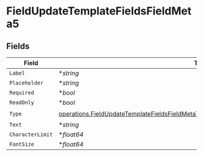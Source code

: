 # FieldUpdateTemplateFieldsFieldMeta5


## Fields

| Field                                                                                                                                                                                                    | Type                                                                                                                                                                                                     | Required                                                                                                                                                                                                 | Description                                                                                                                                                                                              |
| -------------------------------------------------------------------------------------------------------------------------------------------------------------------------------------------------------- | -------------------------------------------------------------------------------------------------------------------------------------------------------------------------------------------------------- | -------------------------------------------------------------------------------------------------------------------------------------------------------------------------------------------------------- | -------------------------------------------------------------------------------------------------------------------------------------------------------------------------------------------------------- |
| `Label`                                                                                                                                                                                                  | **string*                                                                                                                                                                                                | :heavy_minus_sign:                                                                                                                                                                                       | N/A                                                                                                                                                                                                      |
| `Placeholder`                                                                                                                                                                                            | **string*                                                                                                                                                                                                | :heavy_minus_sign:                                                                                                                                                                                       | N/A                                                                                                                                                                                                      |
| `Required`                                                                                                                                                                                               | **bool*                                                                                                                                                                                                  | :heavy_minus_sign:                                                                                                                                                                                       | N/A                                                                                                                                                                                                      |
| `ReadOnly`                                                                                                                                                                                               | **bool*                                                                                                                                                                                                  | :heavy_minus_sign:                                                                                                                                                                                       | N/A                                                                                                                                                                                                      |
| `Type`                                                                                                                                                                                                   | [operations.FieldUpdateTemplateFieldsFieldMetaTemplatesFieldsResponse200ApplicationJSONType](../../models/operations/fieldupdatetemplatefieldsfieldmetatemplatesfieldsresponse200applicationjsontype.md) | :heavy_check_mark:                                                                                                                                                                                       | N/A                                                                                                                                                                                                      |
| `Text`                                                                                                                                                                                                   | **string*                                                                                                                                                                                                | :heavy_minus_sign:                                                                                                                                                                                       | N/A                                                                                                                                                                                                      |
| `CharacterLimit`                                                                                                                                                                                         | **float64*                                                                                                                                                                                               | :heavy_minus_sign:                                                                                                                                                                                       | N/A                                                                                                                                                                                                      |
| `FontSize`                                                                                                                                                                                               | **float64*                                                                                                                                                                                               | :heavy_minus_sign:                                                                                                                                                                                       | N/A                                                                                                                                                                                                      |
